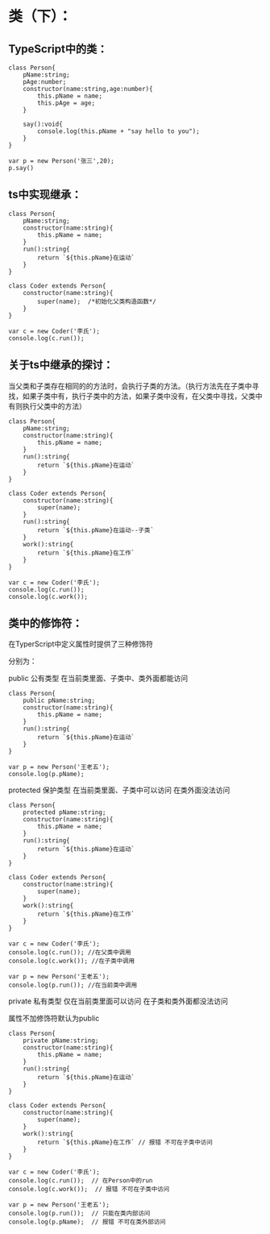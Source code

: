 # 类（下）：

## TypeScript中的类：

```
class Person{
    pName:string;
    pAge:number;
    constructor(name:string,age:number){
        this.pName = name;
        this.pAge = age;
    }

    say():void{
        console.log(this.pName + "say hello to you");
    }
}

var p = new Person('张三',20);
p.say()
```

## ts中实现继承：

    class Person{
        pName:string;
        constructor(name:string){
            this.pName = name;
        }
        run():string{
            return `${this.pName}在运动`
        }
    }

    class Coder extends Person{
        constructor(name:string){
            super(name);  /*初始化父类构造函数*/
        }
    }

    var c = new Coder('李氏');
    console.log(c.run());

## 关于ts中继承的探讨：

当父类和子类存在相同的的方法时，会执行子类的方法。（执行方法先在子类中寻找，如果子类中有，执行子类中的方法，如果子类中没有，在父类中寻找，父类中有则执行父类中的方法）

    class Person{
        pName:string;
        constructor(name:string){
            this.pName = name;
        }
        run():string{
            return `${this.pName}在运动`
        }
    }

    class Coder extends Person{
        constructor(name:string){
            super(name);
        }
        run():string{
            return `${this.pName}在运动--子类`
        }
        work():string{
            return `${this.pName}在工作`
        }
    }

    var c = new Coder('李氏');
    console.log(c.run());
    console.log(c.work());

## 类中的修饰符：

在TyperScript中定义属性时提供了三种修饰符

分别为：

public    公有类型  在当前类里面、子类中、类外面都能访问

    class Person{
        public pName:string;
        constructor(name:string){
            this.pName = name;
        }
        run():string{
            return `${this.pName}在运动`
        }
    }

    var p = new Person('王老五');
    console.log(p.pName);

protected    保护类型  在当前类里面、子类中可以访问  在类外面没法访问

    class Person{
        protected pName:string;
        constructor(name:string){
            this.pName = name;
        }
        run():string{
            return `${this.pName}在运动`
        }
    }

    class Coder extends Person{
        constructor(name:string){
            super(name);
        }
        work():string{
            return `${this.pName}在工作`
        }
    }

    var c = new Coder('李氏');
    console.log(c.run()); //在父类中调用
    console.log(c.work()); //在子类中调用

    var p = new Person('王老五');
    console.log(p.run()); //在当前类中调用

private    私有类型  仅在当前类里面可以访问  在子类和类外面都没法访问

属性不加修饰符默认为public

    class Person{
        private pName:string;
        constructor(name:string){
            this.pName = name;
        }
        run():string{
            return `${this.pName}在运动`
        }
    }

    class Coder extends Person{
        constructor(name:string){
            super(name);
        }
        work():string{
            return `${this.pName}在工作` // 报错 不可在子类中访问
        }
    }

    var c = new Coder('李氏');
    console.log(c.run());  // 在Person中的run
    console.log(c.work());  // 报错 不可在子类中访问

    var p = new Person('王老五');
    console.log(p.run());  // 只能在类内部访问
    console.log(p.pName);  // 报错 不可在类外部访问



